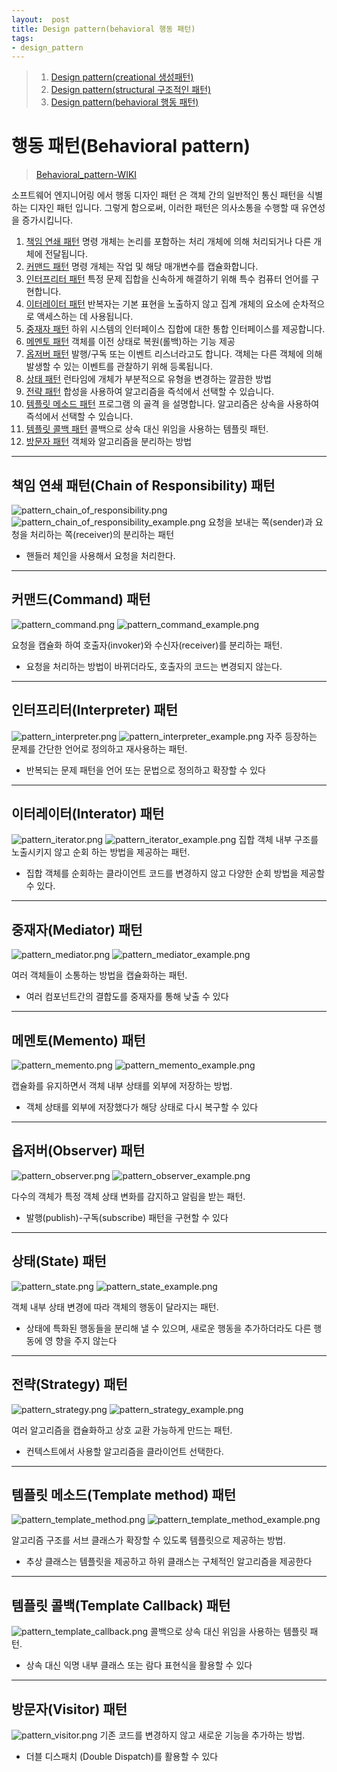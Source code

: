 ```yaml
---
layout:  post
title: Design pattern(behavioral 행동 패턴)
tags:
- design_pattern
---
```


> 1. [Design pattern(creational 생성패턴)](https://joelweon.github.io/2022/04/27/design-pattern-creational.html)  
> 2. [Design pattern(structural 구조적인 패턴)](https://joelweon.github.io/2022/04/27/design-pattern-creational.html)  
> 3. [Design pattern(behavioral 행동 패턴)](https://joelweon.github.io/2022/04/27/design-pattern-behavioral.html)


# 행동 패턴(Behavioral pattern)
> [Behavioral_pattern-WIKI](https://en.wikipedia.org/wiki/Behavioral_pattern)

소프트웨어 엔지니어링 에서 행동 디자인 패턴 은 객체 간의 일반적인 통신 패턴을 식별하는 디자인 패턴 입니다.
그렇게 함으로써, 이러한 패턴은 의사소통을 수행할 때 유연성을 증가시킵니다.


1. [책임 연쇄 패턴](#책임-연쇄-패턴chain-of-Responsibility-패턴) 명령 개체는 논리를 포함하는 처리 개체에 의해 처리되거나 다른 개체에 전달됩니다.
2. [커맨드 패턴](#커맨드command-패턴) 명령 개체는 작업 및 해당 매개변수를 캡슐화합니다.
3. [인터프리터 패턴](#인터프리터interpreter-패턴) 특정 문제 집합을 신속하게 해결하기 위해 특수 컴퓨터 언어를 구현합니다.
4. [이터레이터 패턴](#이터레이터interator-패턴) 반복자는 기본 표현을 노출하지 않고 집계 개체의 요소에 순차적으로 액세스하는 데 사용됩니다.
5. [중재자 패턴](#중재자mediator-패턴) 하위 시스템의 인터페이스 집합에 대한 통합 인터페이스를 제공합니다.
6. [메멘토 패턴](#메멘토memento-패턴) 객체를 이전 상태로 복원(롤백)하는 기능 제공
7. [옵저버 패턴](#옵저버observer-패턴) 발행/구독 또는 이벤트 리스너라고도 합니다. 객체는 다른 객체에 의해 발생할 수 있는 이벤트를 관찰하기 위해 등록됩니다.
8. [상태 패턴](#상태state-패턴) 런타임에 개체가 부분적으로 유형을 변경하는 깔끔한 방법
9. [전략 패턴](#전략strategy-패턴) 합성을 사용하여 알고리즘을 즉석에서 선택할 수 있습니다.
10. [템플릿 메소드 패턴](#템플릿-메소드template-method-패턴) 프로그램 의 골격 을 설명합니다. 알고리즘은 상속을 사용하여 즉석에서 선택할 수 있습니다.
11. [템플릿 콜백 패턴](#템플릿-콜백template-callback-패턴) 콜백으로 상속 대신 위임을 사용하는 템플릿 패턴.
12. [방문자 패턴](#방문자visitor-패턴) 객체와 알고리즘을 분리하는 방법


---
## 책임 연쇄 패턴(Chain of Responsibility) 패턴
![pattern_chain_of_responsibility.png](/assets/img/pattern_chain_of_responsibility.png)
![pattern_chain_of_responsibility_example.png](/assets/img/pattern_chain_of_responsibility_example.png)
요청을 보내는 쪽(sender)과 요청을 처리하는 쪽(receiver)의 분리하는 패턴
- 핸들러 체인을 사용해서 요청을 처리한다.


---
## 커맨드(Command) 패턴
![pattern_command.png](/assets/img/pattern_command.png)
![pattern_command_example.png](/assets/img/pattern_command_example.png)

요청을 캡슐화 하여 호출자(invoker)와 수신자(receiver)를 분리하는 패턴.
- 요청을 처리하는 방법이 바뀌더라도, 호출자의 코드는 변경되지 않는다.

---
## 인터프리터(Interpreter) 패턴
![pattern_interpreter.png](/assets/img/pattern_interpreter.png)
![pattern_interpreter_example.png](/assets/img/pattern_interpreter_example.png)
자주 등장하는 문제를 간단한 언어로 정의하고 재사용하는 패턴.
- 반복되는 문제 패턴을 언어 또는 문법으로 정의하고 확장할 수 있다

---
## 이터레이터(Interator) 패턴
![pattern_iterator.png](/assets/img/pattern_iterator.png)
![pattern_iterator_example.png](/assets/img/pattern_iterator_example.png)
집합 객체 내부 구조를 노출시키지 않고 순회 하는 방법을 제공하는 패턴.
- 집합 객체를 순회하는 클라이언트 코드를 변경하지 않고 다양한 순회 방법을 제공할 수 있다.

---
## 중재자(Mediator) 패턴
![pattern_mediator.png](/assets/img/pattern_mediator.png)
![pattern_mediator_example.png](/assets/img/pattern_mediator_example.png)

여러 객체들이 소통하는 방법을 캡슐화하는 패턴.
- 여러 컴포넌트간의 결합도를 중재자를 통해 낮출 수 있다

---
## 메멘토(Memento) 패턴
![pattern_memento.png](/assets/img/pattern_memento.png)
![pattern_memento_example.png](/assets/img/pattern_memento_example.png)

캡슐화를 유지하면서 객체 내부 상태를 외부에 저장하는 방법.
- 객체 상태를 외부에 저장했다가 해당 상태로 다시 복구할 수 있다

---
## 옵저버(Observer) 패턴
![pattern_observer.png](/assets/img/pattern_observer.png)
![pattern_observer_example.png](/assets/img/pattern_observer_example.png)

다수의 객체가 특정 객체 상태 변화를 감지하고 알림을 받는 패턴.
- 발행(publish)-구독(subscribe) 패턴을 구현할 수 있다

---
## 상태(State) 패턴
![pattern_state.png](/assets/img/pattern_state.png)
![pattern_state_example.png](/assets/img/pattern_state_example.png)

객체 내부 상태 변경에 따라 객체의 행동이 달라지는 패턴.
- 상태에 특화된 행동들을 분리해 낼 수 있으며, 새로운 행동을 추가하더라도 다른 행동에 영
향을 주지 않는다

---
## 전략(Strategy) 패턴
![pattern_strategy.png](/assets/img/pattern_strategy.png)
![pattern_strategy_example.png](/assets/img/pattern_strategy_example.png)

여러 알고리즘을 캡슐화하고 상호 교환 가능하게 만드는 패턴.
- 컨텍스트에서 사용할 알고리즘을 클라이언트 선택한다.

---
## 템플릿 메소드(Template method) 패턴
![pattern_template_method.png](/assets/img/pattern_template_method.png)
![pattern_template_method_example.png](/assets/img/pattern_template_method_example.png)

알고리즘 구조를 서브 클래스가 확장할 수 있도록 템플릿으로 제공하는 방법.
- 추상 클래스는 템플릿을 제공하고 하위 클래스는 구체적인 알고리즘을 제공한다

---
## 템플릿 콜백(Template Callback) 패턴
![pattern_template_callback.png](/assets/img/pattern_template_callback.png)
콜백으로 상속 대신 위임을 사용하는 템플릿 패턴.
- 상속 대신 익명 내부 클래스 또는 람다 표현식을 활용할 수 있다

---
## 방문자(Visitor) 패턴
![pattern_visitor.png](/assets/img/pattern_visitor.png)
기존 코드를 변경하지 않고 새로운 기능을 추가하는 방법.
- 더블 디스패치 (Double Dispatch)를 활용할 수 있다



